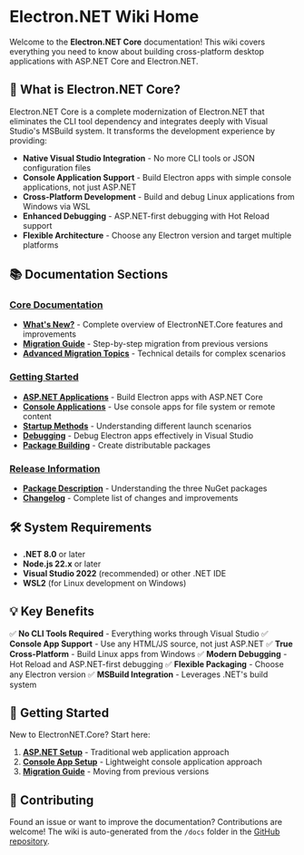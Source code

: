 

# Electron.NET Wiki Home

Welcome to the **Electron.NET Core** documentation! This wiki covers everything you need to know about building cross-platform desktop applications with ASP.NET Core and Electron.NET.

## 🚀 What is Electron.NET Core?

Electron.NET Core is a complete modernization of Electron.NET that eliminates the CLI tool dependency and integrates deeply with Visual Studio's MSBuild system. It transforms the development experience by providing:

- **Native Visual Studio Integration** - No more CLI tools or JSON configuration files
- **Console Application Support** - Build Electron apps with simple console applications, not just ASP.NET
- **Cross-Platform Development** - Build and debug Linux applications from Windows via WSL
- **Enhanced Debugging** - ASP.NET-first debugging with Hot Reload support
- **Flexible Architecture** - Choose any Electron version and target multiple platforms

## 📚 Documentation Sections

### [Core Documentation](Core/What's-New.md)
- **[What's New?](Core/What's-New.md)** - Complete overview of ElectronNET.Core features and improvements
- **[Migration Guide](Core/Migration-Guide.md)** - Step-by-step migration from previous versions
- **[Advanced Migration Topics](Core/Advanced-Migration-Topics.md)** - Technical details for complex scenarios

### [Getting Started](GettingStarted/ASP.Net.md)
- **[ASP.NET Applications](GettingStarted/ASP.Net.md)** - Build Electron apps with ASP.NET Core
- **[Console Applications](GettingStarted/Console-App.md)** - Use console apps for file system or remote content
- **[Startup Methods](GettingStarted/Startup-Methods.md)** - Understanding different launch scenarios
- **[Debugging](GettingStarted/Debugging.md)** - Debug Electron apps effectively in Visual Studio
- **[Package Building](GettingStarted/Package-Building.md)** - Create distributable packages

### [Release Information](Releases/Package-Description.md)
- **[Package Description](Releases/Package-Description.md)** - Understanding the three NuGet packages
- **[Changelog](../Changelog.md)** - Complete list of changes and improvements

## 🛠 System Requirements

- **.NET 8.0** or later
- **Node.js 22.x** or later
- **Visual Studio 2022** (recommended) or other .NET IDE
- **WSL2** (for Linux development on Windows)

## 💡 Key Benefits

✅ **No CLI Tools Required** - Everything works through Visual Studio
✅ **Console App Support** - Use any HTML/JS source, not just ASP.NET
✅ **True Cross-Platform** - Build Linux apps from Windows
✅ **Modern Debugging** - Hot Reload and ASP.NET-first debugging
✅ **Flexible Packaging** - Choose any Electron version
✅ **MSBuild Integration** - Leverages .NET's build system

## 🚦 Getting Started

New to ElectronNET.Core? Start here:

1. **[ASP.NET Setup](GettingStarted/ASP.Net.md)** - Traditional web application approach
2. **[Console App Setup](GettingStarted/Console-App.md)** - Lightweight console application approach
3. **[Migration Guide](Core/Migration-Guide.md)** - Moving from previous versions

## 🤝 Contributing

Found an issue or want to improve the documentation? Contributions are welcome! The wiki is auto-generated from the `/docs` folder in the [GitHub repository](https://github.com/ElectronNET/Electron.NET).

